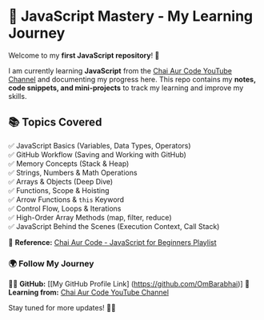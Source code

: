 # 🚀 JavaScript Mastery - My Learning Journey  

Welcome to my **first JavaScript repository**! 🎉  

I am currently learning **JavaScript** from the [Chai Aur Code YouTube Channel](https://www.youtube.com/channel/UCNQ6FEtztATuaVhZKCY28Yw) and documenting my progress here. This repo contains my **notes, code snippets, and mini-projects** to track my learning and improve my skills.  

## 📚 **Topics Covered**  
✅ JavaScript Basics (Variables, Data Types, Operators)  
✅ GitHub Workflow (Saving and Working with GitHub)  
✅ Memory Concepts (Stack & Heap)  
✅ Strings, Numbers & Math Operations  
✅ Arrays & Objects (Deep Dive)  
✅ Functions, Scope & Hoisting  
✅ Arrow Functions & `this` Keyword  
✅ Control Flow, Loops & Iterations  
✅ High-Order Array Methods (map, filter, reduce)  
✅ JavaScript Behind the Scenes (Execution Context, Call Stack)  

📌 **Reference:** [Chai Aur Code - JavaScript for Beginners Playlist](https://youtu.be/sscX432bMZo?si=xqOrXubSpXvzEvF4)  

### 🌍 **Follow My Journey**  
👨‍💻 **GitHub:** [[My GitHub Profile Link] (https://github.com/OmBarabhai)]
📢 **Learning from:** [Chai Aur Code YouTube Channel](https://www.youtube.com/channel/UCNQ6FEtztATuaVhZKCY28Yw)  

Stay tuned for more updates! 🚀✨  
